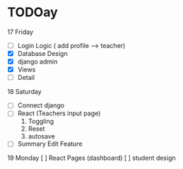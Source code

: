 # TODOay

17 Friday

- [ ] Login Logic ( add profile --> teacher)
- [x] Database Design
- [x] django admin
- [x] Views
- [ ] Detail

18 Saturday

- [ ] Connect django
- [ ] React (Teachers input page)
     1. Toggling
     2. Reset
     3. autosave
- [ ] Summary Edit Feature

19 Monday
[ ] React Pages (dashboard)
[ ] student design
